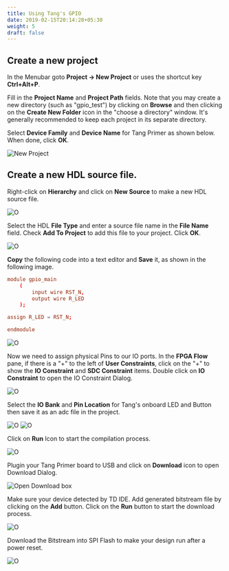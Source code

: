 ```yaml
---
title: Using Tang's GPIO
date: 2019-02-15T20:14:28+05:30
weight: 5
draft: false
---
```


## Create a new project

In the Menubar goto **Project -> New Project** or uses the shortcut key **Ctrl+Alt+P**.

Fill in the **Project Name** and **Project Path** fields. Note that you may create a new directory (such as "gpio_test") by clicking on **Browse** and then clicking on the **Create New Folder** icon in the "choose a directory" window. It's generally recommended to keep each project in its separate directory.

Select **Device Family** and **Device Name** for Tang Primer as shown below. When done, click **OK**.

![New Project](./images/a.png)

## Create a new HDL source file.

Right-click on **Hierarchy** and click on **New Source** to make a new HDL source file.

![O](./images/b.png)

Select the HDL **File Type** and enter a source file name in the **File Name** field. Check **Add To Project** to add this file to your project. Click **OK**.

![O](./images/c.png)

**Copy** the following code into a text editor and **Save** it, as shown in the following image.

```toml
module gpio_main
	(
		input wire RST_N,
		output wire R_LED	
	);

assign R_LED = RST_N;

endmodule
```

![O](./images/d.png "O")

Now we need to assign physical Pins to our IO ports. In the **FPGA Flow** pane, if there is a "+" to the left of **User Constraints**, click on the "+" to show the **IO Constraint** and **SDC Constraint** items. Double click on **IO Constraint** to open the IO Constraint Dialog.

![O](./images/e.png "O")

Select the **IO Bank** and **Pin Location** for Tang's onboard LED and Button then save it as an adc file in the project.

![O](./images/f.png "O")
![O](./images/g.png "O")

Click on **Run** Icon to start the compilation process.

![O](./images/h.png "O")

Plugin your Tang Primer board to USB and click on **Download** icon to open Download Dialog. 

![Open Download box](./../../getting-started/Getting-to-Blinky/images/d1.jpg "Open Download box")

Make sure your device detected by TD IDE. Add generated bitstream file by clicking on the **Add** button. Click on the **Run** button to start the download process.

![O](./images/i.png "O")

Download the Bitstream into SPI Flash to make your design run after a power reset. 

![O](./images/j.png "O")
